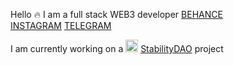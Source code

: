 Hello :fire:
I am a full stack WEB3 developer
[BEHANCE](https://www.behance.net/mindel/) <br>
[INSTAGRAM](https://www.instagram.com/vladislav_mindel/)
[TELEGRAM](https://t.me/vladislav_mindel/)

I am currently working on a <img src="https://stabilitydao.org/logo40z.png" width="20px"> [StabilityDAO](https://stabilitydao.org/) project
